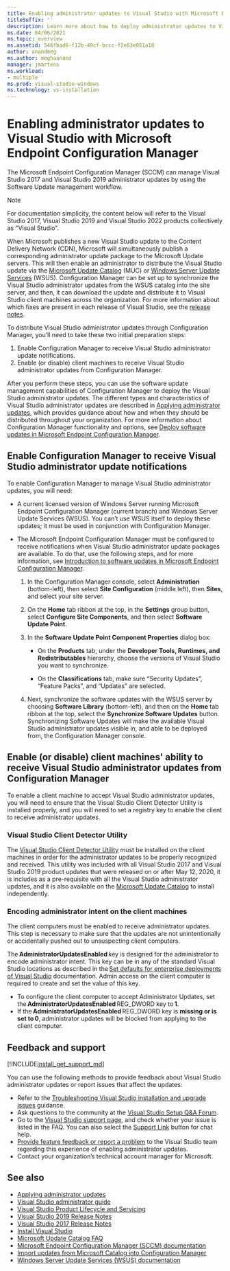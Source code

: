 ```yaml
---
title: Enabling administrator updates to Visual Studio with Microsoft Endpoint Configuration Manager
titleSuffix: ''
description: Learn more about how to deploy administrator updates to Visual Studio.
ms.date: 04/06/2021
ms.topic: overview
ms.assetid: 546fbad6-f12b-49cf-bccc-f2e63e051a18
author: anandmeg
ms.author: meghaanand
manager: jmartens
ms.workload:
- multiple
ms.prod: visual-studio-windows
ms.technology: vs-installation
---
```

# Enabling administrator updates to Visual Studio with Microsoft Endpoint Configuration Manager

The Microsoft Endpoint Configuration Manager (SCCM) can manage Visual Studio 2017 and Visual Studio 2019 administrator updates by using the Software Update management workflow.

> [!NOTE]
> For documentation simplicity, the content below will refer to the Visual Studio 2017, Visual Studio 2019 and Visual Studio 2022 products collectively as "Visual Studio".

When Microsoft publishes a new Visual Studio update to the Content Delivery Network (CDN), Microsoft will simultaneously publish a corresponding administrator update package to the Microsoft Update servers. This will then enable an administrator to distribute the Visual Studio update via the [Microsoft Update Catalog](https://www.catalog.update.microsoft.com/Home.aspx) (MUC) or [Windows Server Update Services](/windows-server/administration/windows-server-update-services/get-started/windows-server-update-services-wsus) (WSUS). Configuration Manager can be set up to synchronize the Visual Studio administrator updates from the WSUS catalog into the site server, and then, it can download the update and distribute it to Visual Studio client machines across the organization. For more information about which fixes are present in each release of Visual Studio, see the [release notes](/visualstudio/releases/2019/release-notes).

To distribute Visual Studio administrator updates through Configuration Manager, you’ll need to take these two initial preparation steps:
1. Enable Configuration Manager to receive Visual Studio administrator update notifications. 
2. Enable (or disable) client machines to receive Visual Studio administrator updates from Configuration Manager.

After you perform these steps, you can use the software update management capabilities of Configuration Manager to deploy the Visual Studio administrator updates. The different types and characteristics of Visual Studio administrator updates are described in [Applying administrator updates](../install/applying-administrator-updates.md), which provides guidance about how and when they should be distributed throughout your organization. For more information about Configuration Manager functionality and options, see [Deploy software updates in Microsoft Endpoint Configuration Manager](/mem/configmgr/sum/deploy-use/deploy-software-updates).

## Enable Configuration Manager to receive Visual Studio administrator update notifications

To enable Configuration Manager to manage Visual Studio administrator updates, you will need:

* A current licensed version of Windows Server running Microsoft Endpoint Configuration Manager (current branch) and Windows Server Update Services (WSUS). You can’t use WSUS itself to deploy these updates; it must be used in conjunction with Configuration Manager.

* The Microsoft Endpoint Configuration Manager must be configured to receive notifications when Visual Studio administrator update packages are available.  To do that, use the following steps, and for more information, see [Introduction to software updates in Microsoft Endpoint Configuration Manager](/mem/configmgr/sum/understand/software-updates-introduction).

  1. In the Configuration Manager console, select **Administration** (bottom-left), then select **Site Configuration** (middle left), then **Sites**, and select your site server.

  2. On the **Home** tab ribbon at the top, in the **Settings** group button, select **Configure Site Components**, and then select **Software Update Point**.

  3. In the **Software Update Point Component Properties** dialog box:

        * On the **Products** tab, under the **Developer Tools, Runtimes, and Redistributables** hierarchy, choose the versions of Visual Studio you want to synchronize.

        * On the **Classifications** tab, make sure “Security Updates”, “Feature Packs”, and “Updates” are selected.

  4. Next, synchronize the software updates with the WSUS server by choosing **Software Library** (bottom-left), and then on the **Home** tab ribbon at the top, select the **Synchronize Software Updates** button. Synchronizing Software Updates will make the available Visual Studio administrator updates visible in, and able to be deployed from, the Configuration Manager console.

## Enable (or disable) client machines' ability to receive Visual Studio administrator updates from Configuration Manager

To enable a client machine to accept Visual Studio administrator updates, you will need to ensure that the Visual Studio Client Detector Utility is installed properly, and you will need to set a registry key to enable the client to receive administrator updates.  

### Visual Studio Client Detector Utility

The [Visual Studio Client Detector Utility](https://support.microsoft.com/help/5001148) must be installed on the client machines in order for the administrator updates to be properly recognized and received. This utility was included with all Visual Studio 2017 and Visual Studio 2019 product updates that were released on or after May 12, 2020, it is includes as a pre-requisite with all the Visual Studio administrator updates, and it is also available on the [Microsoft Update Catalog](https://catalog.update.microsoft.com) to install independently.

### Encoding administrator intent on the client machines

The client computers must be enabled to receive administrator updates. This step is necessary to make sure that the updates are not unintentionally or accidentally pushed out to unsuspecting client computers.

The **AdministratorUpdatesEnabled** key is designed for the administrator to encode administrator intent. This key can be in any of the standard Visual Studio locations as described in the [Set defaults for enterprise deployments of Visual Studio](/visualstudio/install/set-defaults-for-enterprise-deployments) documentation. Admin access on the client computer is required to create and set the value of this key.

* To configure the client computer to accept Administrator Updates, set the **AdministratorUpdatesEnabled** REG_DWORD key to **1**.
* If the **AdministratorUpdatesEnabled** REG_DWORD key is **missing or is set to 0**, administrator updates will be blocked from applying to the client computer.

## Feedback and support

[!INCLUDE[install_get_support_md](includes/install_get_support_md.md)]

You can use the following methods to provide feedback about Visual Studio administrator updates or report issues that affect the updates:

* Refer to the [Troubleshooting Visual Studio installation and upgrade issues](../install/troubleshooting-installation-issues.md) guidance.
* Ask questions to the community at the [Visual Studio Setup Q&A Forum](/answers/topics/vs-setup.html).
* Go to the [Visual Studio support page](https://visualstudio.microsoft.com/vs/support/), and check whether your issue is listed in the FAQ.  You can also select the [Support Link](https://visualstudio.microsoft.com/vs/support/#talktous) button for chat help.
* [Provide feature feedback or report a problem](https://aka.ms/vs/wsus/feedback) to the Visual Studio team regarding this experience of enabling administrator updates.
* Contact your organization’s technical account manager for Microsoft.

## See also

* [Applying administrator updates](../install/applying-administrator-updates.md)
* [Visual Studio administrator guide](../install/visual-studio-administrator-guide.md)
* [Visual Studio Product Lifecycle and Servicing](/visualstudio/productinfo/vs-servicing-vs)
* [Visual Studio 2019 Release Notes](/visualstudio/releases/2019/release-notes)
* [Visual Studio 2017 Release Notes](/visualstudio/releasenotes/vs2017-relnotes)
* [Install Visual Studio](../install/install-visual-studio.md)
* [Microsoft Update Catalog FAQ](https://www.catalog.update.microsoft.com/faq.aspx)
* [Microsoft Endpoint Configuration Manager (SCCM) documentation](/mem/configmgr)
* [Import updates from Microsoft Catalog into Configuration Manager](/mem/configmgr/sum/get-started/synchronize-software-updates#import-updates-from-the-microsoft-update-catalog)
* [Windows Server Update Services (WSUS) documentation](/windows-server/administration/windows-server-update-services/get-started/windows-server-update-services-wsus)
